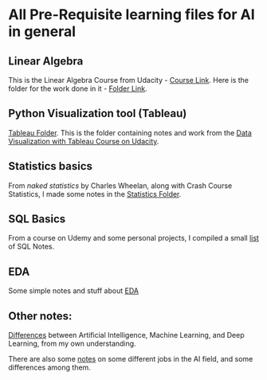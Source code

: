 # All Pre-Requisite learning files for AI in general

## Linear Algebra
This is the Linear Algebra Course from Udacity - [Course Link](https://classroom.udacity.com/courses/ud953). Here is the folder for the work done in it - [Folder Link](https://github.com/PranavEranki/AI-Pre-Requisites/tree/master/LinearAlgebra).


## Python Visualization tool (Tableau)
[Tableau Folder](https://github.com/PranavEranki/AI-Pre-Requisites/tree/master/Tableau).
This is the folder containing notes and work from the [Data Visualization with Tableau Course on Udacity](https://classroom.udacity.com/courses/ud1006).


## Statistics basics
From *naked statistics* by Charles Wheelan, along with Crash Course Statistics, I made some notes in the [Statistics Folder](https://github.com/PranavEranki/AI-Pre-Requisites/tree/master/Statistics%20Basics).


## SQL Basics
From a course on Udemy and some personal projects, I compiled a small [list](https://github.com/PranavEranki/AI-Pre-Requisites/blob/master/SQL/Notes.MD) of SQL Notes.


## EDA
Some simple notes and stuff about [EDA](https://github.com/PranavEranki/AI-Pre-Requisites/tree/master/EDA)

## Other notes:
[Differences](https://github.com/PranavEranki/AI-Pre-Requisites/blob/master/AI_ML_DL_Differences.md) between Artificial Intelligence, Machine Learning, and Deep Learning, from my own understanding.

There are also some [notes]() on some different jobs in the AI field, and some differences among them. 
